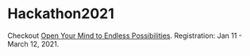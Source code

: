 # Hackathon2021

Checkout [Open Your Mind to Endless Possibilities](https://software.seek.intel.com/OpenVisualCloudHackathon-contest).
Registration: Jan 11 - March 12, 2021.

